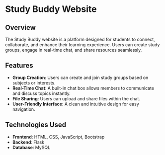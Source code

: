 # Study Buddy Website

## Overview
The Study Buddy website is a platform designed for students to connect, collaborate, and enhance their learning experience. Users can create study groups, engage in real-time chat, and share resources seamlessly.

## Features
- **Group Creation**: Users can create and join study groups based on subjects or interests.
- **Real-Time Chat**: A built-in chat box allows members to communicate and discuss topics instantly.
- **File Sharing**: Users can upload and share files within the chat.
- **User-Friendly Interface**: A clean and intuitive design for easy navigation.

## Technologies Used
- **Frontend**: HTML, CSS, JavaScript, Bootstrap
- **Backend**: Flask
- **Database**: MySQL
